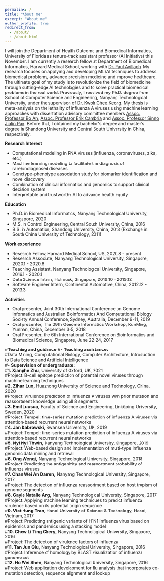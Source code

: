 ```yaml
---
permalink: /
title: "About me"
excerpt: "About me"
author_profile: true
redirect_from: 
  - /about/
  - /about.html
---
```


I will join the Department of Health Outcome and Biomedical Informatics, University of Florida as tenure-track assistant professor (AI Initiative) this November. I am currently a research fellow at Department of Biomedical Informatics, Harvard Medical School, working with <a href="https://avillach-lab.hms.harvard.edu/">Dr. Paul Avillach</a>. My research focuses on applying and developing ML/AI techniques to address biomedical problems, advance precision medicine and improve healthcare. The ultimate goal of my study is to revolutionize the field of biomedicine through cutting-edge AI technologies and to solve practical biomedical problems in the real world. Previously, I received my Ph.D. degree from School of Computer Science and Engineering, Nanyang Technological University, under the supervison of <a href="https://personal.ntu.edu.sg/asckkwoh/">Dr. Kwoh Chee Keong</a>. My thesis is meta-analysis on the lethality of influenza A viruses using machine learning approaches with dissertation advisory committee members <a href="https://personal.ntu.edu.sg/boan/">Assoc. Professor Bo An</a>,  <a href="https://sentic.net/erikcambria/">Assoc. Professor Erik Cambria</a> and <a href="https://personal.ntu.edu.sg/sinnopan/">Assoc. Professor Sinno Jialin Pan</a>. Before that, I obtained my bachelor's degree and master's degree in Shandong University and Central South University in China, respectively.


<b>Research Interest</b>
- Computational modeling in RNA viruses (influenza, coronaviruses, zika, etc.)  
- Machine learning modeling to facilitate the diagnosis of rare/undiagnosed diseases
- Genotype-phenotype association study for biomarker identification and novel discovery
- Combination of clinical informatics and genomics to support clinical decision system
- Interpretable and trustworthy AI to advance health equity

<b>Education</b>
- Ph.D. in Biomedical Informatics, Nanyang Technological University, Singapore, 2020
- M.S. in Control Engineering, Central South University, China, 2016
- B.S. in Automation, Shandong University, China, 2013
(Exchange in South China University of Technology, 2011)

<b>Work experience</b>
- Research Fellow, Harvard Medical School, US, 2020.8 - present
- Research Associate, Nanyang Technological University, Singapore, 2020.1 - 2020.8
- Teaching Assistant, Nanyang Technological University, Singapore, 2016.1 - 2020.1
- Data Science Intern, Holmusk, Singapore, 2019.10 - 2019.12
- Software Engineer Intern, Continental Automotive, China, 2012.12 - 2013.3


<b>Activities</b>
- Oral presenter, Joint 30th International Conference on Genome Informatics and Australian Bioinformatics And Computational Biology Society Annual Conference, Sydney, Australia, December 9-11, 2019
- Oral presenter, The 29th Genome Informatics Workshop, KunMing, Yunnan, China, December 3-5, 2018
- Oral Presenter, the 6th International Conference on Bioinformatics and Biomedical Science, Singapore, June 22-24, 2017

#<b>Teaching and guidance</b>
#- <b>Teaching assistance:</b>  
#Data Mining, Computational Biology, Computer Architecture, Introduction to Data Science and Artificial Intelligence  
#- <b>Supervision of undergraduate:</b>  
#<b>1. Xianghe Zhu,</b> University of Oxford, UK, 2021  
#Project: B-cell epitope prediction of potential novel viruses through machine learning techniques  
#<b>2. Zihan Luo,</b> Huazhong University of Science and Technology, China, 2020  
#Project: Virulence prediction of influenza A viruses with prior mutation and reassortment knowledge using all 8 segments  
#<b>3. Emil Luusua,</b>  Faculty of Science and Engineering, Linköping University, Sweden, 2020  
#Project: Tempel: time-series mutation prediction of influenza A viruses via attention-based recurrent neural networks  
#<b>4. Jan Dabrowski,</b> Swansea University, UK, 2019  
#Project: Tempel: time-series mutation prediction of influenza A viruses via attention-based recurrent neural networks  
#<b>5. Nyi Nyi Thwin,</b> Nanyang Technological University, Singapore, 2019  
#Project: Web-based design and implementation of multi-type influenza genomic data mining and retrieval    
#<b>6. Ong Wenqi,</b> Nanyang Technological University, Singapore, 2018   
#Project: Predicting the antigenicity and reassortment probability of influenza viruses   
#<b>7. Chan Wei An Darren,</b> Nanyang Technological University, Singapore, 2017   
#Project: The detection of influenza reassortment based on host tropism of genome segments   
#<b>8. Gayle Natalie Ang,</b> Nanyang Technological University, Singapore, 2017   
#Project: Applying machine learning techniques to predict influenza virulence based on its potential origin sequence   
#<b>9. Viet Hung Tran,</b> Hanoi University of Science & Technology, Hanoi, Vietnam, 2017    
#Project: Predicting antigenic variants of H1N1 influenza virus based on epidemics and pandemics using a stacking model  
#<b>10. Chew Li Ting Chery,</b> Nanyang Technological University, Singapore, 2016   
#Project: The detection of virulence factors of influenza  
#<b>11. Tan Jun Qiu,</b> Nanyang Technological University, Singapore, 2016  
#Project: Inference of homology by BLAST visualization of influenza genome set   
#<b>12. Ho Wei Shen,</b> Nanyang Technological University, Singapore, 2016   
#Project: Web application development for flu analysis that incorporates co-mutation detection, sequence alignment and lookup  

